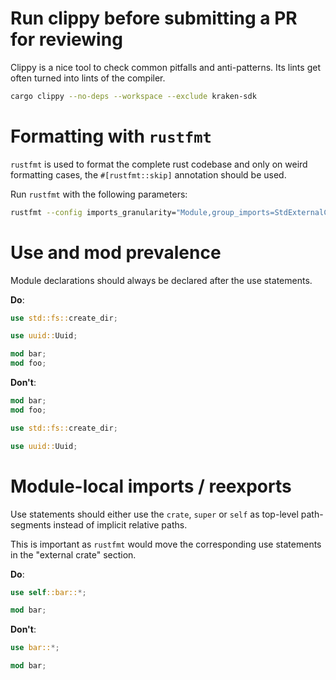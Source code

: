 # Run clippy before submitting a PR for reviewing

Clippy is a nice tool to check common pitfalls and anti-patterns.
Its lints get often turned into lints of the compiler.

```bash
cargo clippy --no-deps --workspace --exclude kraken-sdk 
```

# Formatting with `rustfmt`

`rustfmt` is used to format the complete rust codebase and only on weird
formatting cases, the `#[rustfmt::skip]` annotation should be used.

Run `rustfmt` with the following parameters:

```bash
rustfmt --config imports_granularity="Module,group_imports=StdExternalCrate" $FILE
```

# Use and mod prevalence

Module declarations should always be declared after the use statements.

**Do**:
```rust
use std::fs::create_dir;

use uuid::Uuid;

mod bar;
mod foo;
```

**Don't**:
```rust
mod bar;
mod foo;

use std::fs::create_dir;

use uuid::Uuid;
```

# Module-local imports / reexports

Use statements should either use the `crate`, `super` or `self` as top-level
path-segments instead of implicit relative paths.

This is important as `rustfmt` would move the corresponding use statements
in the "external crate" section.

**Do**:
```rust
use self::bar::*;

mod bar;
```

**Don't**:
```rust
use bar::*;

mod bar;
```
